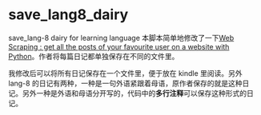 # save_lang8_dairy
save_lang-8 dairy for learning language
本脚本简单地修改了一下[Web Scraping : get all the posts of your favourite user on a website with Python](http://www.filipyoo.com/web-scraping-get-posts-favourite-user-website-python/)。作者将每篇日记都单独保存在不同的文件里。
 
我修改后可以将所有日记保存在一个文件里，便于放在 kindle 里阅读。另外 lang-8 的日记有两种，一种是一句外语紧跟着母语，原作者保存的就是这种日记。另外一种是外语和母语分开写的，代码中的**多行注释**可以保存这种形式的日记。

